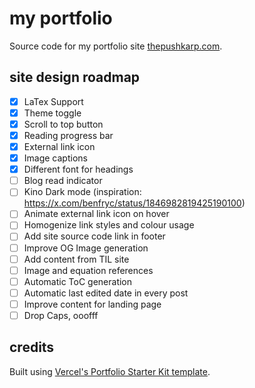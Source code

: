 # my portfolio

Source code for my portfolio site [thepushkarp.com](https://thepushkarp.com).

## site design roadmap

- [x] LaTex Support
- [x] Theme toggle
- [x] Scroll to top button
- [x] Reading progress bar
- [x] External link icon
- [x] Image captions
- [x] Different font for headings
- [ ] Blog read indicator
- [ ] Kino Dark mode (inspiration: https://x.com/benfryc/status/1846982819425190100)
- [ ] Animate external link icon on hover
- [ ] Homogenize link styles and colour usage
- [ ] Add site source code link in footer
- [ ] Improve OG Image generation
- [ ] Add content from TIL site
- [ ] Image and equation references
- [ ] Automatic ToC generation
- [ ] Automatic last edited date in every post
- [ ] Improve content for landing page
- [ ] Drop Caps, ooofff

## credits

Built using [Vercel's Portfolio Starter Kit template](https://vercel.com/templates/next.js/portfolio-starter-kit).
